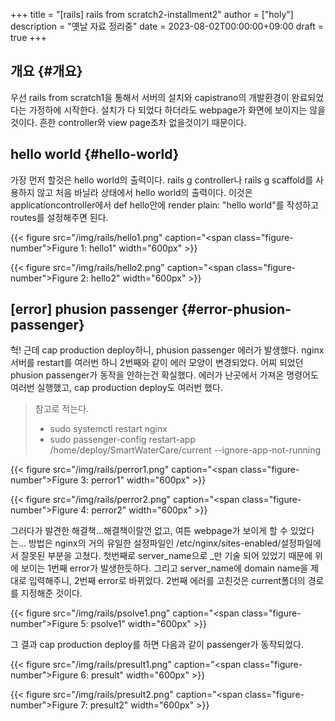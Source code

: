 +++
title = "[rails] rails from scratch2-installment2"
author = ["holy"]
description = "옛날 자료 정리중"
date = 2023-08-02T00:00:00+09:00
draft = true
+++

## 개요 {#개요}

<div class="note">

우선 rails from scratch1을 통해서 서버의 설치와 capistrano의
개발환경이 완료되었다는 가정하에 시작한다. 설치가 다 되었다 하더라도
webpage가 화면에 보이지는 않을것이다. 흔한 controller와 view page조차
없을것이기 때문이다.

</div>


## hello world {#hello-world}

<div class="note">

가장 먼저 할것은 hello world의 출력이다. rails g controller나 rails g
scaffold를 사용하지 않고 처음 바닐라 상태에서 hello world의
출력이다. 이것은 applicationcontroller에서 def hello안에 render plain:
"hello world"를 작성하고 routes를 설정해주면 된다.

</div>

<a id="figure--"></a>

{{< figure src="/img/rails/hello1.png" caption="<span class=\"figure-number\">Figure 1: </span>hello1" width="600px" >}}

<a id="figure--hello2"></a>

{{< figure src="/img/rails/hello2.png" caption="<span class=\"figure-number\">Figure 2: </span>hello2" width="600px" >}}


## [error] phusion passenger {#error-phusion-passenger}

<div class="warning">

헉! 근데 cap production deploy하니, phusion passenger 에러가
발생했다. nginx 서버를 restart를 여러번 하니 2번째와 같이 에러 모양이
변경되었다. 어찌 되었던 phusion passenger가 동작을 안하는건
확실했다. 에러가 난곳에서 가져온 명령어도 여러번 실행했고, cap
production deploy도 여러번 했다.

</div>

> 참고로 적는다.
>
> -   sudo systemctl restart nginx
> -   sudo passenger-config restart-app /home/deploy/SmartWaterCare/current --ignore-app-not-running

<a id="figure--"></a>

{{< figure src="/img/rails/perror1.png" caption="<span class=\"figure-number\">Figure 3: </span>perror1" width="600px" >}}

<a id="figure--"></a>

{{< figure src="/img/rails/perror2.png" caption="<span class=\"figure-number\">Figure 4: </span>perror2" width="600px" >}}

<div class="note">

그러다가 발견한 해결책...해결책이랄껀 없고, 여튼 webpage가 보이게 할
수 있었다는...  방법은 nginx의 거의 유일한 설정파일인
/etc/nginx/sites-enabled/설정파일에서 잘못된 부분을 고쳤다. 첫번째로
server_name으로 \_만 기술 되어 있었기 때문에 위에 보이는 1번째 error가
발생한듯하다. 그리고 server_name에 domain name을 제대로 입력해주니,
2번째 error로 바뀌었다. 2번째 에러를 고친것은 current폴더의 경로를
지정해준 것이다.

</div>

<a id="figure--"></a>

{{< figure src="/img/rails/psolve1.png" caption="<span class=\"figure-number\">Figure 5: </span>psolve1" width="600px" >}}

<div class="note">

그 결과 cap production deploy를 하면 다음과 같이 passenger가 동작되었다.

</div>

<a id="figure--"></a>

{{< figure src="/img/rails/presult1.png" caption="<span class=\"figure-number\">Figure 6: </span>presult" width="600px" >}}

<a id="figure--"></a>

{{< figure src="/img/rails/presult2.png" caption="<span class=\"figure-number\">Figure 7: </span>presult2" width="600px" >}}
